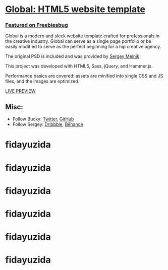 # [Global: HTML5 website template](http://buckymaler.com/global)

### [Featured on Freebiesbug](http://freebiesbug.com/psd-freebies/global-futuristic-one-page-portfolio-psd-html/)

Global is a modern and sleek website template crafted for professionals in the creative industry. Global can serve as a single page portfolio or be easily modified to serve as the perfect beginning for a hip creative agency.

The original PSD is included and was provided by [Sergey Melnik](https://www.behance.net/SergeyMelnik).

This project was developed with HTML5, Sass, jQuery, and Hammer.js.

Performance basics are covered: assets are minified into single CSS and JS files, and the images are optimized.

[LIVE PREVIEW](http://buckymaler.com/global)

## Misc:

* Follow Bucky: [Twitter](https://twitter.com/BuckyMaler), [GitHub](https://github.com/BuckyMaler)
* Follow Sergey: [Dribbble](https://dribbble.com/sergeymelnik), [Bēhance](https://www.behance.net/SergeyMelnik)
# fidayuzida
# fidayuzida
# fidayuzida
# fidayuzida
# fidayuzida
# fidayuzida
